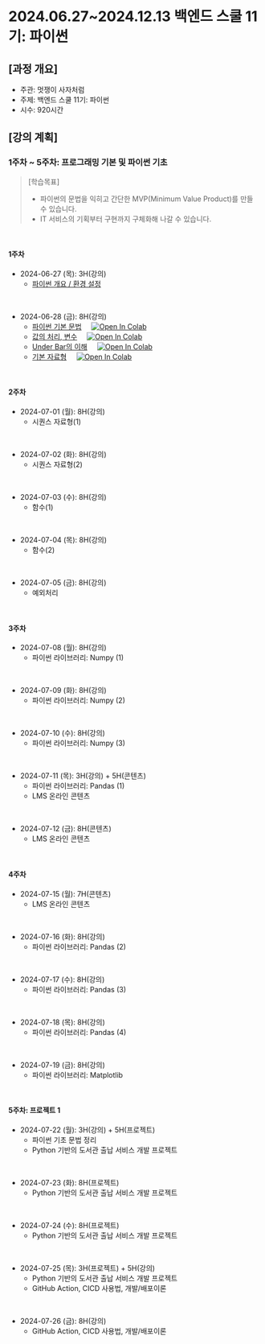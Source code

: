 # 2024.06.27\~2024.12.13 백엔드 스쿨 11기: 파이썬

## \[과정 개요]

* 주관: 멋쟁이 사자처럼
* 주제: 백엔드 스쿨 11기: 파이썬
* 시수: 920시간

## \[강의 계획]

### 1주차 ~ 5주차: 프로그래밍 기본 및 파이썬 기초

> [학습목표]
> - 파이썬의 문법을 익히고 간단한 MVP(Minimum Value Product)를 만들 수 있습니다.
> - IT 서비스의 기획부터 구현까지 구체화해 나갈 수 있습니다.

<br>

#### 1주차

- 2024-06-27 (목): 3H(강의)
  - [파이썬 개요 / 환경 설정](../LectureFiles/pdf/PY001_파이썬개요.pdf)
<br>

- 2024-06-28 (금): 8H(강의)
  - [파이썬 기본 문법](../LectureFiles/src/Python_001_Basic.ipynb)&nbsp;&nbsp;&nbsp;&nbsp;&nbsp;[![Open In Colab](https://colab.research.google.com/assets/colab-badge.svg)](https://colab.research.google.com/github/aidalabs/Lectures/blob/main/LectureFiles/src/Python_001_Basic.ipynb)
  - [값의 처리, 변수](../LectureFiles/src/Python_002_Variables.ipynb)&nbsp;&nbsp;&nbsp;&nbsp;&nbsp;[![Open In Colab](https://colab.research.google.com/assets/colab-badge.svg)](https://colab.research.google.com/github/aidalabs/Lectures/blob/main/LectureFiles/src/Python_002_Variables.ipynb)
  - [Under Bar의 이해](../LectureFiles/src/Py003_UnderBar.ipynb)&nbsp;&nbsp;&nbsp;&nbsp;&nbsp;[![Open In Colab](https://colab.research.google.com/assets/colab-badge.svg)](https://colab.research.google.com/github/aidalabs/Lectures/blob/main/LectureFiles/src/Py003_UnderBar.ipynb)
  - [기본 자료형](../LectureFiles/src/Python_004_DataType.ipynb)&nbsp;&nbsp;&nbsp;&nbsp;&nbsp;[![Open In Colab](https://colab.research.google.com/assets/colab-badge.svg)](https://colab.research.google.com/github/aidalabs/Lectures/blob/main/LectureFiles/src/Python_004_DataType.ipynb)
<br>
  

#### 2주차

- 2024-07-01 (월): 8H(강의)
  - 시퀀스 자료형(1)
<br>

- 2024-07-02 (화): 8H(강의)
  - 시퀀스 자료형(2)
<br>

- 2024-07-03 (수): 8H(강의)
  - 함수(1)
<br>

- 2024-07-04 (목): 8H(강의)
  - 함수(2)
<br>

- 2024-07-05 (금): 8H(강의)
  - 예외처리
<br>


#### 3주차

- 2024-07-08 (월): 8H(강의)
  - 파이썬 라이브러리: Numpy (1)
<br>

- 2024-07-09 (화): 8H(강의)
  - 파이썬 라이브러리: Numpy (2)
<br>

- 2024-07-10 (수): 8H(강의)
  - 파이썬 라이브러리: Numpy (3)
<br>

- 2024-07-11 (목): 3H(강의) + 5H(콘텐츠)
  - 파이썬 라이브러리: Pandas (1)
  - LMS 온라인 콘텐츠
<br>

- 2024-07-12 (금): 8H(콘텐츠)
  - LMS 온라인 콘텐츠
<br>

#### 4주차

- 2024-07-15 (월): 7H(콘텐츠)
  - LMS 온라인 콘텐츠
<br>

- 2024-07-16 (화): 8H(강의)
  - 파이썬 라이브러리: Pandas (2)
<br>

- 2024-07-17 (수): 8H(강의)
  - 파이썬 라이브러리: Pandas (3)
<br>

- 2024-07-18 (목): 8H(강의)
  - 파이썬 라이브러리: Pandas (4)
<br>

- 2024-07-19 (금): 8H(강의)
  - 파이썬 라이브러리: Matplotlib
<br>


#### 5주차: 프로젝트 1

- 2024-07-22 (월): 3H(강의) + 5H(프로젝트)
  - 파이썬 기초 문법 정리
  - Python 기반의  도서관 출납 서비스 개발 프로젝트
<br>

- 2024-07-23 (화): 8H(프로젝트)
  - Python 기반의  도서관 출납 서비스 개발 프로젝트
<br>

- 2024-07-24 (수): 8H(프로젝트)
  - Python 기반의  도서관 출납 서비스 개발 프로젝트
<br>

- 2024-07-25 (목): 3H(프로젝트) + 5H(강의)
  - Python 기반의  도서관 출납 서비스 개발 프로젝트
  - GitHub Action, CICD 사용법, 개발/배포이론
<br>

- 2024-07-26 (금): 8H(강의)
  - GitHub Action, CICD 사용법, 개발/배포이론
<br>

<br/><br/>
